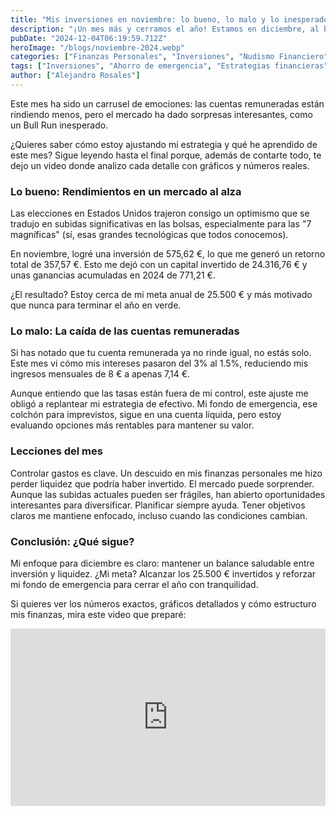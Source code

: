 ```yaml
---
title: "Mis inversiones en noviembre: lo bueno, lo malo y lo inesperado"
description: "¡Un mes más y cerramos el año! Estamos en diciembre, al borde de 2025, y aunque el futuro promete nuevas locuras, hoy quiero compartir contigo el balance de mis finanzas e inversiones en noviembre."
pubDate: "2024-12-04T06:19:59.712Z"
heroImage: "/blogs/noviembre-2024.webp"
categories: ["Finanzas Personales", "Inversiones", "Nudismo Financiero", "Ahorro e Inversión", "Educación Financiera"]
tags: ["Inversiones", "Ahorro de emergencia", "Estrategias financieras"]
author: ["Alejandro Rosales"]
---
```

Este mes ha sido un carrusel de emociones: las cuentas remuneradas están rindiendo menos, pero el mercado ha dado sorpresas interesantes, como un Bull Run inesperado.

¿Quieres saber cómo estoy ajustando mi estrategia y qué he aprendido de este mes? Sigue leyendo hasta el final porque, además de contarte todo, te dejo un video donde analizo cada detalle con gráficos y números reales.

### Lo bueno: Rendimientos en un mercado al alza
Las elecciones en Estados Unidos trajeron consigo un optimismo que se tradujo en subidas significativas en las bolsas, especialmente para las "7 magníficas" (sí, esas grandes tecnológicas que todos conocemos).

En noviembre, logré una inversión de 575,62 €, lo que me generó un retorno total de 357,57 €. Esto me dejó con un capital invertido de 24.316,76 € y unas ganancias acumuladas en 2024 de 771,21 €.

¿El resultado? Estoy cerca de mi meta anual de 25.500 € y más motivado que nunca para terminar el año en verde.

### Lo malo: La caída de las cuentas remuneradas
Si has notado que tu cuenta remunerada ya no rinde igual, no estás solo. Este mes vi cómo mis intereses pasaron del 3% al 1.5%, reduciendo mis ingresos mensuales de 8 € a apenas 7,14 €.

Aunque entiendo que las tasas están fuera de mi control, este ajuste me obligó a replantear mi estrategia de efectivo. Mi fondo de emergencia, ese colchón para imprevistos, sigue en una cuenta líquida, pero estoy evaluando opciones más rentables para mantener su valor.

### Lecciones del mes
Controlar gastos es clave. Un descuido en mis finanzas personales me hizo perder liquidez que podría haber invertido.
El mercado puede sorprender. Aunque las subidas actuales pueden ser frágiles, han abierto oportunidades interesantes para diversificar.
Planificar siempre ayuda. Tener objetivos claros me mantiene enfocado, incluso cuando las condiciones cambian.<p/>
### Conclusión: ¿Qué sigue?
Mi enfoque para diciembre es claro: mantener un balance saludable entre inversión y liquidez. ¿Mi meta? Alcanzar los 25.500 € invertidos y reforzar mi fondo de emergencia para cerrar el año con tranquilidad.

Si quieres ver los números exactos, gráficos detallados y cómo estructuro mis finanzas, mira este video que preparé:

<div class="iframe-container" style="position: relative; width: 100%; height: 0; padding-bottom: 56.25%; overflow: hidden;">
  <iframe width="560" height="315" src="https://www.youtube.com/embed/dmBTUcQ8XgI?si=ulMOUpRYBDwCbaUV" title="YouTube video player" frameborder="0" allow="accelerometer; autoplay; clipboard-write; encrypted-media; gyroscope; picture-in-picture; web-share" allowfullscreen style="position: absolute; top: 0; left: 0; width: 100%; height: 100%; border: none;"></iframe>
</div>
